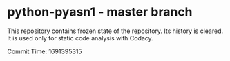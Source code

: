 # python-pyasn1 - master branch

This repository contains frozen state of the repository.
Its history is cleared. It is used only for static code
analysis with Codacy.

Commit Time: 1691395315